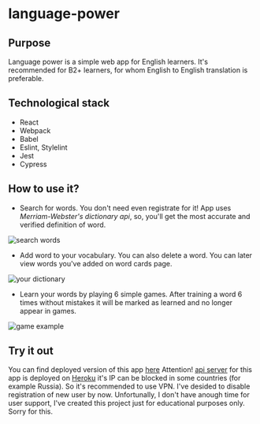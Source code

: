 # language-power

## Purpose

Language power is a simple web app for English learners. It's recommended for B2+ learners, for whom English to English translation is preferable.

## Technological stack

* React
* Webpack
* Babel
* Eslint, Stylelint
* Jest
* Cypress

## How to use it?

* Search for words. You don't need even registrate for it! App uses *Merriam-Webster's dictionary api*, so, you'll get the most accurate and verified definition of word.

![search words](https://s111vla.storage.yandex.net/rdisk/f053d4890e284fffd04e10999c492e5d173b4205d14918740e353185f977851a/5f1f1245/t8N_zNhj42fk-cQBwQUA4CnCpKcZh0pXPdBKripG-vboWjxbwxYbtGquoPePyXNodysdS_3BAkJ4TE7S8idMaQ==?uid=214238519&filename=search.png&disposition=inline&hash=&limit=0&content_type=image%2Fpng&tknv=v2&owner_uid=214238519&etag=f3eef23815e88468a19c0809549cac8d&fsize=21247&hid=00f3e1a7425baa1c7a93aa3ec9217c20&media_type=image&rtoken=vs495Qw2taG8&force_default=yes&ycrid=na-65d0f8768a2c4dda0211d4a7cd77a009-downloader11f&ts=5ab6fdc855b40&s=6314a657cb4afeae89eb113a2843d6ff851aa3c3ac88fb6d9aac2c0231d617fc&pb=U2FsdGVkX198bzVDzd-yn1pI38Md53_RITdDOj2FMkXzIKPXe_x2nLRHlp6H8-gMrnaIZlijkviiVGXNt1KrtULbSkgI48ppRF2-8Pbn1jk)

* Add word to your vocabulary. You can also delete a word. You can later view words you've added on word cards page.

![your dictionary](https://s290vla.storage.yandex.net/rdisk/daf1e084adf86ee8585967c60de997ac50a6d7ebc2dc67bf754c133dfaa30457/5f1f11ec/t8N_zNhj42fk-cQBwQUA4GE_w0-Vc1SFKm2ATfXevC4vLr9B609WdpY9IGE32xykQVjxT_vWRsqqcSl-VqQGrA==?uid=214238519&filename=word+cards.png&disposition=inline&hash=&limit=0&content_type=image%2Fpng&tknv=v2&owner_uid=214238519&fsize=22766&media_type=image&etag=16ea2f0fc590cd160d4b9a344e95eca4&hid=5065a805dc507c8184c5a00b3e10b260&rtoken=g1yE6HtztV6a&force_default=yes&ycrid=na-8cc35616487d1ce3f863fc2735db17bc-downloader11f&ts=5ab6fd7375300&s=87f49e2f90026442f3cbef397d30ee01c1b5898aefd93ed6ea8cded6eb522f6d&pb=U2FsdGVkX1_w3FolIi77ccnatvFYrQhacozDD__fzxp91WuTnLo9g3DxvAGPuS3OV0-eDrbZyFPKTu9TuUAPtIzJTUBgUAw9_XWaw_-o_WE)

* Learn your words by playing 6 simple games. After training a word 6 times without mistakes it will be marked as learned and no longer appear in games. 

![game example](https://lh3.googleusercontent.com/r6O3HFtvQjOGGHbhiR88Zser2VeEyPl7ORSriORQ9PztO2GP07_xWiQF01u4ZqY96dkMyDQn1pa2u5p-EFaI0OP9Wcq6xaWIBk1_ZifPgH7c7LUCZIbvFFPLbUuJznZ_iZFoLgVxkhkwcmOVl-iFy4dNMakuViei2oSucca0IJerhN6t5jzfp7Lu8DOO96SPgWfbtgfhHCdsN5kjUvEQ_NHYnvm2pD844E7Luq4JMYO-4b080Dc-N8i6SHKY1AysgFmAnPgmDLOEaQsZ8-b7FL0qEyFmosUVg7CM8nDXx1YC4-ph0ugF2pR-4vDAhNqwZP5fG7mbe4ipPExk-11awQZ2DdoWzz8lZBcYWdEMnxFDj8idZwgfGDGVgaz_yiOQHhFQmwXEHxBPZiY7lqgkZlPuj0Ai9SXuOCPvXUqJwPg97V1mIzuM-8adp34YbVLvo9TYBRo27EeYyo6z1Wr4hNIH9ab_bZiK0cSYFV86CyrJNtStot5Y6af_3OWZjUiDdEtsBQNSaVRjkuvim0Pcdm8EGYCxIxqfjGrB68L75O387h6KvYcihpqC6qbmLPE9zCmgB3sBdFAxYo2fb3G_pxXJFKRcyDPUelbOlpmJfn3XPTZJHsuF-yuPD7ftcqsT-zDP4ja4w7Oe2lSqgwhXKLArW8MnhlXAnDjS9LC8WI-11VcGMXo4mX9ICpvyeg=w490-h426-no?authuser=0)

## Try it out
You can find deployed version of this app [here](https://language-power.web.app/) 
Attention! [api server](https://github.com/marusyaganza/language-power-backend) for this app is deployed on [Heroku](https://www.heroku.com/) it's IP can be blocked in some countries (for example Russia). So it's recommended to use VPN.
I've desided to disable registration of new user by now. Unfortunally, I don't have anough time for user support, I've created this project just for educational purposes only. Sorry for this.
